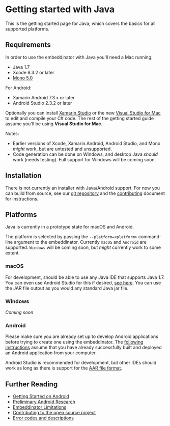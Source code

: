 # Getting started with Java

This is the getting started page for Java, which covers the basics for all supported platforms.

## Requirements

In order to use the embeddinator with Java you'll need a Mac running:
* Java 1.7
* Xcode 8.3.2 or later
* [Mono 5.0](http://www.mono-project.com/download/)

For Android:
* Xamarin.Android 7.3.x or later
* Android Studio 2.3.2 or later

Optionally you can install [Xamarin Studio](https://developer.xamarin.com/guides/cross-platform/xamarin-studio/) or the new [Visual Studio for Mac](https://www.visualstudio.com/vs/visual-studio-mac/) to edit and compile your C# code. The rest of the getting started guide assume you'll be using **Visual Studio for Mac**.


Notes:

* Earlier versions of Xcode, Xamarin.Android, Android Studio, and Mono _might_ work, but are untested and unsupported.
* Code generation can be done on Windows, and desktop Java _should_ work (needs testing). Full support for Windows will be coming soon.

## Installation

There is not currently an installer with Java/Android support. For now you can build from source, see our [git repository](https://github.com/mono/Embeddinator-4000/) and the [contributing](Contributing.md) document for instructions.

## Platforms

Java is currently in a prototype state for macOS and Android.

The platform is selected by passing the `--platform=<platform>` command-line
argument to the embeddinator. Currently `macOS` and `Android` are supported. `Windows` will be coming soon, but _might_ currently work to some extent.

### macOS

For development, should be able to use any Java IDE that supports Java 1.7. You can even use Android Studio for this if desired, [see here](https://stackoverflow.com/questions/16626810/can-android-studio-be-used-to-run-standard-java-projects). You can use the JAR file output as you would any standard Java jar file.

### Windows

_Coming soon_

### Android

Please make sure you are already set up to develop Android applications before trying to create one using the embeddinator. The [following instructions](getting-started-java-android.md) assume that you have already successfully built and deployed an Android application from your computer.

Android Studio is recommended for development, but other IDEs should work as long as there is support for the [AAR file format](https://developer.android.com/studio/projects/android-library.html). 

## Further Reading

* [Getting Started on Android](getting-started-java-android.md)
* [Preliminary Android Research](android-preliminary-research.md)
* [Embeddinator Limitations](Limitations.md)
* [Contributing to the open source project](Contributing.md)
* [Error codes and descriptions](errors.md)
